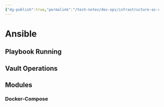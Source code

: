 ```yaml
---
{"dg-publish":true,"permalink":"/tech-notes/dev-ops/infrastructure-as-code/ansible/","dgHomeLink":true,"dgPassFrontmatter":false}
---
```



# Ansible

## Playbook Running

## Vault Operations

## Modules
### Docker-Compose


